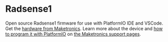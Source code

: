 # Radsense1

Open source Radsense1 firmware for use with PlatformIO IDE and VSCode. Get the [hardware from Maketronics](https://maketronics.no/radsense-1/). Learn more about the device and [how to program it with PlatformIO](https://maketronics.no/support/radsense-1-with-platformio/) on [the Maketronics support pages](https://maketronics.no/support/).
